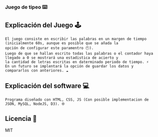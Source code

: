 ### Juego de tipeo ⌨️
## Explicación del Juego 🕹️


    El juego consiste en escribir las palabras en un margen de tiempo (inicialmente 60s, aunque es posible que se añada la 
    opción de configurar este paramentro 🕙).
    Luego de que se hallan escrito todas las palabras o el contador haya llegado a 0 se mostrará una estadistica de acierto y 
    la cantidad de letras escritas en daterminado periodo de tiempo. ⚡
    En un futuro se implentará la opción de guardar los datos y compararlos con anteriores. ☁️



## Explicación del software 💻


    Programa diseñado con HTML, CSS, JS (Con posible implementacion de JSON, MySQL, NodeJS, D3). 🌐


## Licencia 🔑

MIT
